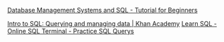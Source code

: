 
[Database Management Systems and SQL - Tutorial for Beginners](https://www.freecodecamp.org/news/dbms-and-sql-basics)

[Intro to SQL: Querying and managing data | Khan Academy](https://www.khanacademy.org/computing/computer-programming/sql)
[Learn SQL - Online SQL Terminal - Practice SQL Querys](https://www.sql-practice.com/)
